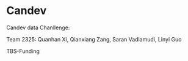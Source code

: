 # Candev
Candev data Chanllenge:

Team 2325: Quanhan Xi, Qianxiang Zang, Saran Vadlamudi, Linyi Guo

TBS-Funding
